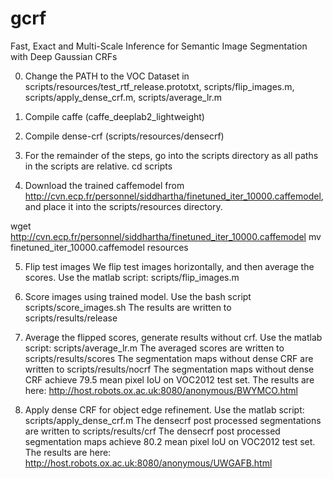 # gcrf
Fast, Exact and Multi-Scale Inference for Semantic Image Segmentation with Deep Gaussian CRFs

0. Change the PATH to the VOC Dataset in scripts/resources/test_rtf_release.prototxt, scripts/flip_images.m, scripts/apply_dense_crf.m, scripts/average_lr.m

1. Compile caffe (caffe_deeplab2_lightweight)

2. Compile dense-crf (scripts/resources/densecrf)


3. For the remainder of the steps, go into the scripts directory as all paths in the scripts are relative.
cd scripts

4. Download the trained caffemodel from http://cvn.ecp.fr/personnel/siddhartha/finetuned_iter_10000.caffemodel, and place it into the scripts/resources directory.

wget http://cvn.ecp.fr/personnel/siddhartha/finetuned_iter_10000.caffemodel
mv finetuned_iter_10000.caffemodel resources

5. Flip test images
We flip test images horizontally, and then average the scores. Use the matlab script: scripts/flip_images.m

6. Score images using trained model.
Use the bash script scripts/score_images.sh
The results are written to scripts/results/release

7. Average the flipped scores, generate results without crf.
Use the matlab script: scripts/average_lr.m
The averaged scores are written to scripts/results/scores
The segmentation maps without dense CRF are written to scripts/results/nocrf
The segmentation maps without dense CRF achieve 79.5 mean pixel IoU on VOC2012 test set.
The results are here: http://host.robots.ox.ac.uk:8080/anonymous/BWYMCO.html

8. Apply dense CRF for object edge refinement.
Use the matlab script: scripts/apply_dense_crf.m
The densecrf post processed segmentations are written to scripts/results/crf
The densecrf post processed segmentation maps achieve 80.2 mean pixel IoU on VOC2012 test set.
The results are here: http://host.robots.ox.ac.uk:8080/anonymous/UWGAFB.html
